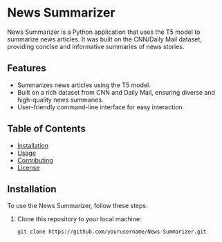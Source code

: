 # News Summarizer

News Summarizer is a Python application that uses the T5 model to summarize news articles. It was built on the CNN/Daily Mail dataset, providing concise and informative summaries of news stories.

## Features

- Summarizes news articles using the T5 model.
- Built on a rich dataset from CNN and Daily Mail, ensuring diverse and high-quality news summaries.
- User-friendly command-line interface for easy interaction.

## Table of Contents

- [Installation](#installation)
- [Usage](#usage)
- [Contributing](#contributing)
- [License](#license)

## Installation

To use the News Summarizer, follow these steps:

1. Clone this repository to your local machine:

   ```bash
   git clone https://github.com/yourusername/News-Summarizer.git
